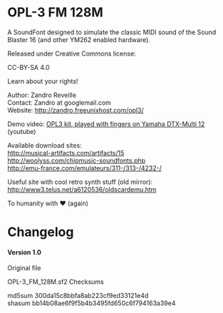 OPL-3 FM 128M
=============

A SoundFont designed to simulate the classic MIDI sound of the Sound Blaster 16 (and other YM262 enabled hardware).

Released under Creative Commons license:

CC-BY-SA 4.0

Learn about your rights!

Author:  Zandro Reveille  
Contact: Zandro at googlemail.com  
Website: http://zandro.freeunixhost.com/opl3/  

Demo video: [OPL3 kit, played with fingers on Yamaha DTX-Multi 12](https://www.youtube.com/watch?v=_GVbGXrMLJc) (youtube)

Available download sites:  
http://musical-artifacts.com/artifacts/15  
http://woolyss.com/chipmusic-soundfonts.php  
http://emu-france.com/emulateurs/311-/313-/4232-/  

Useful site with cool retro synth stuff (old mirror):  
http://www3.telus.net/a6120536/oldscardemu.htm

To humanity with ❤ (again)

Changelog
=========

#### Version 1.0

Original file

OPL-3_FM_128M.sf2 Checksums

md5sum 300da15c8bbfa8ab223cf9ed33121e4d  
shasum bb14b08ae6f9f5b4b3495fd650c6f794163a39e4  

